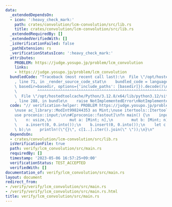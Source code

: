 ```yaml
---
data:
  _extendedDependsOn:
  - icon: ':heavy_check_mark:'
    path: crates/convolution/lcm-convolution/src/lib.rs
    title: crates/convolution/lcm-convolution/src/lib.rs
  _extendedRequiredBy: []
  _extendedVerifiedWith: []
  _isVerificationFailed: false
  _pathExtension: rs
  _verificationStatusIcon: ':heavy_check_mark:'
  attributes:
    PROBLEM: https://judge.yosupo.jp/problem/lcm_convolution
    links:
    - https://judge.yosupo.jp/problem/lcm_convolution
  bundledCode: "Traceback (most recent call last):\n  File \"/opt/hostedtoolcache/Python/3.12.8/x64/lib/python3.12/site-packages/onlinejudge_verify/documentation/build.py\"\
    , line 71, in _render_source_code_stat\n    bundled_code = language.bundle(stat.path,\
    \ basedir=basedir, options={'include_paths': [basedir]}).decode()\n          \
    \         ^^^^^^^^^^^^^^^^^^^^^^^^^^^^^^^^^^^^^^^^^^^^^^^^^^^^^^^^^^^^^^^^^^^^^^^^^^^^^^^^^\n\
    \  File \"/opt/hostedtoolcache/Python/3.12.8/x64/lib/python3.12/site-packages/onlinejudge_verify/languages/rust.py\"\
    , line 288, in bundle\n    raise NotImplementedError\nNotImplementedError\n"
  code: "// verification-helper: PROBLEM https://judge.yosupo.jp/problem/lcm_convolution\n\
    \nuse ac_library::ModInt998244353 as Mint;\nuse itertools::Itertools;\nuse lcm_convolution::lcm_convolution;\n\
    use proconio::input;\n\n#[proconio::fastout]\nfn main() {\n    input! {\n    \
    \    n: usize,\n        mut a: [Mint; n],\n        mut b: [Mint; n],\n    }\n\
    \    a.insert(0, 0.into());\n    b.insert(0, 0.into());\n    let c = lcm_convolution(a,\
    \ b);\n    println!(\"{}\", c[1..].iter().join(\" \"));\n}\n"
  dependsOn:
  - crates/convolution/lcm-convolution/src/lib.rs
  isVerificationFile: true
  path: verify/lcm_convolution/src/main.rs
  requiredBy: []
  timestamp: '2023-05-06 16:57:25+09:00'
  verificationStatus: TEST_ACCEPTED
  verifiedWith: []
documentation_of: verify/lcm_convolution/src/main.rs
layout: document
redirect_from:
- /verify/verify/lcm_convolution/src/main.rs
- /verify/verify/lcm_convolution/src/main.rs.html
title: verify/lcm_convolution/src/main.rs
---
```

